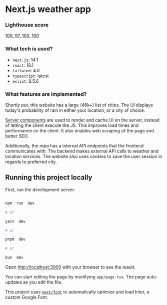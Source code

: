 # Next.js weather app

### Lighthouse score

[100, 97, 100, 100](https://github.com/tarekfb/will-it-rain/assets/56593098/b4ae0fda-d605-43ae-b2c4-a99322b54ebd)


### What tech is used?

- `next.js`: 14.1
- `react`: 18.1
- `tailwind`: 4.0
- `typescript`: latest
- `eslint`: 8.5.6

### What features are implemented?

Shortly put, this website has a large (46k+) list of cities. The UI displays today's probability of rain in either your location, or a city of choice.

[Server components](https://nextjs.org/docs/app/building-your-application/rendering/server-components) are used to render and cache UI on the server, instead of letting the client execute the JS. This improves load times and performance on the client. It also enables web scraping of the page and better SEO.

Additionally, the repo has a internal API endpoints that the frontend communicates with. The backend makes external API calls to weather and location services. The website also uses cookies to save the user session in regards to preferred city.

## Running this project locally

First, run the development server:

```bash

npm  run  dev

# or

yarn  dev

# or

pnpm  dev

# or

bun  dev

```

Open [http://localhost:3000](http://localhost:3000) with your browser to see the result.

You can start editing the page by modifying `app/page.tsx`. The page auto-updates as you edit the file.

This project uses [`next/font`](https://nextjs.org/docs/basic-features/font-optimization) to automatically optimize and load Inter, a custom Google Font.
